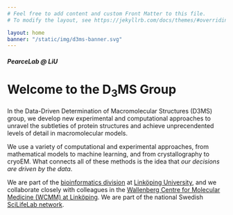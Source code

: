```yaml
---
# Feel free to add content and custom Front Matter to this file.
# To modify the layout, see https://jekyllrb.com/docs/themes/#overriding-theme-defaults

layout: home
banner: "/static/img/d3ms-banner.svg"
---
```


##### PearceLab @ LiU
# Welcome to the D<sub>3</sub>MS Group 

In the Data-Driven Determination of Macromolecular Structures (D3MS) group, we develop new experimental and computational approaches to unravel the subtleties of protein structures and achieve unprecendented levels of detail in macromolecular models.

We use a variety of computational and experimental approaches, from mathematical models to machine learning, and from crystallography to cryoEM. What connects all of these methods is the idea that *our decisions are driven by the data*.

We are part of the [bioinformatics division](https://liu.se/en/organisation/liu/ifm/bioin) at [Linköping University](https://liu.se/en), and we collaborate closely with colleagues in the [Wallenberg Centre for Molecular Medicine (WCMM) at Linköping](https://liu.se/en/research/wcmm). We are part of the national Swedish [SciLifeLab network](https://www.scilifelab.se/data-driven/about/). 

